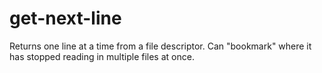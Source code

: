 # get-next-line
Returns one line at a time from a file descriptor. Can "bookmark" where it has stopped reading in multiple files at once. 
